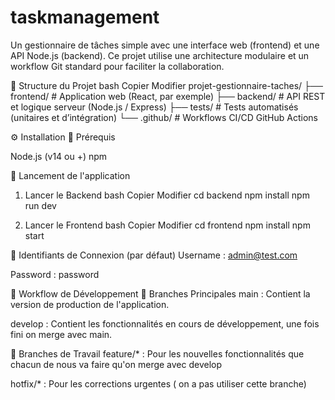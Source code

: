 # taskmanagement
Un gestionnaire de tâches simple avec une interface web (frontend) et une API Node.js (backend). Ce projet utilise une architecture modulaire et un workflow Git standard pour faciliter la collaboration.

📁 Structure du Projet
bash
Copier
Modifier
projet-gestionnaire-taches/
├── frontend/         # Application web (React, par exemple)
├── backend/          # API REST et logique serveur (Node.js / Express)
├── tests/            # Tests automatisés (unitaires et d’intégration)
└── .github/          # Workflows CI/CD GitHub Actions

⚙️ Installation
🔑 Prérequis

Node.js (v14 ou +)
npm

🚀 Lancement de l'application
1. Lancer le Backend
bash
Copier
Modifier
cd backend
npm install
npm run dev

2. Lancer le Frontend
bash
Copier
Modifier
cd frontend
npm install
npm start

🔐 Identifiants de Connexion (par défaut)
Username : admin@test.com

Password : password

🔄 Workflow de Développement
📌 Branches Principales
main : Contient la version de production de l'application.

develop : Contient les fonctionnalités en cours de développement, une fois fini on merge avec main.

🌱 Branches de Travail
feature/* : Pour les nouvelles fonctionnalités que chacun de nous va faire qu'on merge avec develop

hotfix/* : Pour les corrections urgentes ( on a pas utiliser cette branche)
